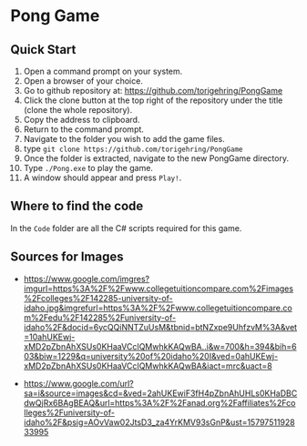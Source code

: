 # Pong Game

## Quick Start
1. Open a command prompt on your system. 
2. Open a browser of your choice.
3. Go to github repository at: https://github.com/torigehring/PongGame
3. Click the clone button at the top right of the repository under the title (clone the whole repository).
4. Copy the address to clipboard.
5. Return to the command prompt.
6. Navigate to the folder you wish to add the game files.
7. type `git clone https://github.com/torigehring/PongGame`
8. Once the folder is extracted, navigate to the new PongGame directory.
9. Type `./Pong.exe` to play the game.
9. A window should appear and press `Play!`.

## Where to find the code
In the `Code` folder are all the C# scripts required for this game.

## Sources for Images
- https://www.google.com/imgres?imgurl=https%3A%2F%2Fwww.collegetuitioncompare.com%2Fimages%2Fcolleges%2F142285-university-of-idaho.jpg&imgrefurl=https%3A%2F%2Fwww.collegetuitioncompare.com%2Fedu%2F142285%2Funiversity-of-idaho%2F&docid=6ycQQiNNTZuUsM&tbnid=btNZxpe9UhfzvM%3A&vet=10ahUKEwj-xMD2pZbnAhXSUs0KHaaVCcIQMwhkKAQwBA..i&w=700&h=394&bih=603&biw=1229&q=university%20of%20idaho%20I&ved=0ahUKEwj-xMD2pZbnAhXSUs0KHaaVCcIQMwhkKAQwBA&iact=mrc&uact=8

- https://www.google.com/url?sa=i&source=images&cd=&ved=2ahUKEwiF3fH4pZbnAhUHLs0KHaDBCdwQjRx6BAgBEAQ&url=https%3A%2F%2Fanad.org%2Faffiliates%2Fcolleges%2Funiversity-of-idaho%2F&psig=AOvVaw02JtsD3_za4YrKMV93sGnP&ust=1579751192833995
